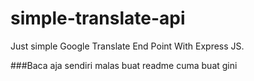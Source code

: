 # simple-translate-api
Just simple Google Translate End Point With Express JS.


###Baca aja sendiri  malas buat readme  cuma buat gini
